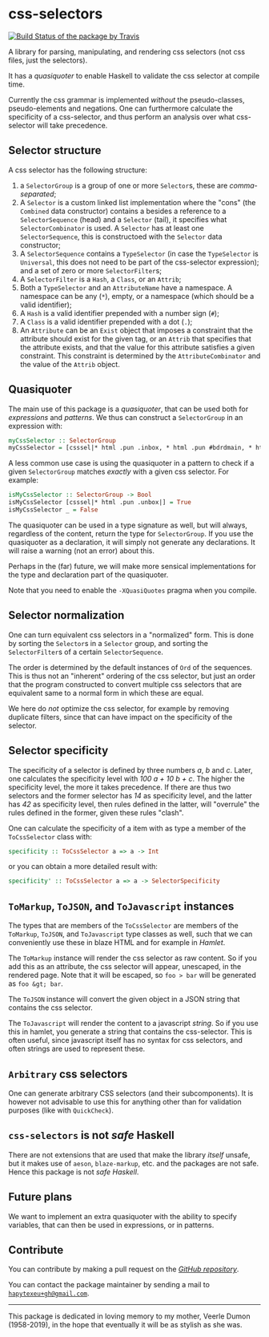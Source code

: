 # css-selectors

[![Build Status of the package by Travis](https://travis-ci.com/hapytex/css-selectors.svg?branch=master)](https://travis-ci.com/hapytex/css-selectors)

A library for parsing, manipulating, and rendering css selectors (not css files,
just the selectors).

It has a *quasiquoter* to enable Haskell to validate the css selector at compile
time.

Currently the css grammar is implemented *without* the pseudo-classes,
pseudo-elements and negations. One can furthermore calculate the specificity of
a css-selector, and thus perform an analysis over what css-selector will take
precedence.

## Selector structure

A css selector has the following structure:

 1. a `SelectorGroup` is a group of one or more `Selector`s, these are
    *comma-separated*;
 2. A `Selector` is a custom linked list implementation where the "cons" (the
    `Combined` data constructor) contains a besides a reference to a
    `SelectorSequence` (head) and a `Selector` (tail), it specifies what
    `SelectorCombinator` is used. A `Selector` has at least one
    `SelectorSequence`, this is constructoed with the `Selector` data
    constructor;
  3. A `SelectorSequence` contains a `TypeSelector` (in case the `TypeSelector`
     is `Universal`, this does not need to be part of the css-selector
     expression); and a set of zero or more `SelectorFilter`s;
  4. A `SelectorFilter` is a `Hash`, a `Class`, or an `Attrib`;
  5. Both a `TypeSelector` and an `AttributeName` have a namespace. A namespace
     can be any (`*`), empty, or a namespace (which should be a valid
     identifier);
  6. A `Hash` is a valid identifier prepended with a number sign (`#`);
  7. A `Class` is a valid identifier prepended with a dot (`.`);
  8. An `Attribute` can be an `Exist` object that imposes a constraint that the
     attribute should exist for the given tag, or an `Attrib` that specifies
     that the attribute exists, and that the value for this attribute satisfies
     a given constraint. This constraint is determined by the
     `AttributeCombinator` and the value of the `Attrib` object.

## Quasiquoter

The main use of this package is a *quasiquoter*, that can be used both for
*expressions* and *patterns*. We thus can construct a `SelectorGroup` in an
expression with:

```haskell
myCssSelector :: SelectorGroup
myCssSelector = [csssel|* html .pun .inbox, * html .pun #bdrdmain, * html .pun .infldset|]
```

A less common use case is using the quasiquoter in a pattern to check if a given
`SelectorGroup` matches *exactly* with a given css selector. For example:

```haskell
isMyCssSelector :: SelectorGroup -> Bool
isMyCssSelector [csssel|* html .pun .unbox|] = True
isMyCssSelector _ = False
```

The quasiquoter can be used in a type signature as well, but will always,
regardless of the content, return the type for `SelectorGroup`. If you use the
quasiquoter as a declaration, it will simply not generate any declarations. It
will raise a warning (not an error) about this.

Perhaps in the (far) future, we will make more sensical implementations for the
type and declaration part of the quasiquoter.

Note that you need to enable the `-XQuasiQuotes` pragma when you compile.

## Selector normalization

One can turn equivalent css selectors in a "normalized" form. This is done by
sorting the `Selector`s in a `Selector` group, and sorting the `SelectorFilter`s
of a certain `SelectorSequence`.

The order is determined by the default instances of `Ord` of the sequences. This
is thus not an "inherent" ordering of the css selector, but just an order that
the program constructed to convert multiple css selectors that are equivalent
same to a normal form in which these are equal.

We here do *not* optimize the css selector, for example by removing duplicate
filters, since that can have impact on the specificity of the selector.

## Selector specificity

The specificity of a selector is defined by three numbers *a*, *b* and *c*.
Later, one calculates the specificity level with *100 a + 10 b + c*. The higher
the specificity level, the more it takes precedence. If there are thus two
selectors and the former selector has *14* as specificity level, and the latter
has *42* as specificity level, then rules defined in the latter, will "overrule"
the rules defined in the former, given these rules "clash".

One can calculate the specificity of a item with as type a member of the `ToCssSelector`
class with:

```haskell
specificity :: ToCssSelector a => a -> Int
```

or you can obtain a more detailed result with:

```haskell
specificity' :: ToCssSelector a => a -> SelectorSpecificity
```

## `ToMarkup`, `ToJSON`, and `ToJavascript` instances

The types that are members of the `ToCssSelector` are members of the `ToMarkup`,
`ToJSON`, and `ToJavascript` type classes as well, such that we can conveniently
use these in blaze HTML and for example in *Hamlet*.

The `ToMarkup` instance will render the css selector as raw content. So if you
add this as an attribute, the css selector will appear, unescaped, in the
rendered page. Note that it will be escaped, so `foo > bar` will be generated as
`foo &gt; bar`.

The `ToJSON` instance will convert the given object in a JSON string that
contains the css selector.

The `ToJavascript` will render the content to a javascript *string*. So if you
use this in hamlet, you generate a string that contains the css-selector. This
is often useful, since javascript itself has no syntax for css selectors, and
often strings are used to represent these.

## `Arbitrary` css selectors

One can generate arbitrary CSS selectors (and their subcomponents). It is
however not advisable to use this for anything other than for validation
purposes (like with `QuickCheck`).

## `css-selectors` is not *safe* Haskell

There are not extensions that are used that make the library *itself*
unsafe, but it makes use of `aeson`, `blaze-markup`, etc. and the packages are
not safe. Hence this package is not *safe Haskell*.

## Future plans

We want to implement an extra quasiquoter with the ability to specify variables,
that can then be used in expressions, or in patterns.

## Contribute

You can contribute by making a pull request on the [*GitHub
repository*](https://github.com/hapytex/css-selectors).

You can contact the package maintainer by sending a mail to
[`hapytexeu+gh@gmail.com`](mailto:hapytexeu+gh@gmail.com).

---

This package is dedicated in loving memory to my mother, Veerle Dumon
(1958-2019), in the hope that eventually it will be as stylish as she was.
